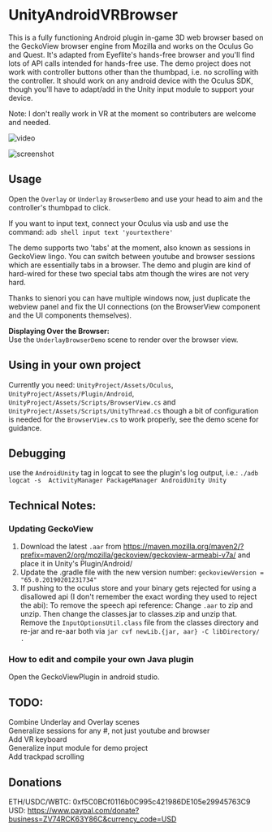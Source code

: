 # UnityAndroidVRBrowser
This is a fully functioning Android plugin in-game 3D web browser based on the GeckoView browser engine from Mozilla and works on the Oculus Go and Quest. It's adapted from Eyeflite's hands-free browser and you'll find lots of API calls intended for hands-free use. The demo project does not work with controller buttons other than the thumbpad, i.e. no scrolling with the controller. It should work on any android device with the Oculus SDK, though you'll have to adapt/add in the Unity input module to support your device.

Note: I don't really work in VR at the moment so contributers are welcome and needed.

![video](https://raw.githubusercontent.com/IanPhilips/UnityAndroidVRBrowser/master/output.gif)


![screenshot](https://raw.githubusercontent.com/IanPhilips/UnityAndroidVRBrowser/master/webview.png)




## Usage
Open the `Overlay` or `Underlay` `BrowserDemo` and use your head to aim and the controller's thumbpad to click. 

If you want to input text, connect your Oculus via usb and use the command: `adb shell input text 'yourtexthere'`

The demo supports two 'tabs' at the moment, also known as sessions in GeckoView lingo. You can switch between youtube and browser sessions which are essentially tabs in a browser. The demo and plugin are kind of hard-wired for these two special tabs atm though the wires are not very hard.  

Thanks to sienori you can have multiple windows now, just duplicate the webview panel and fix the UI connections (on the BrowserView component and the UI components themselves).

**Displaying Over the Browser:**  
Use the `UnderlayBrowserDemo` scene to render over the browser view.

## Using in your own project
Currently you need: `UnityProject/Assets/Oculus`, `UnityProject/Assets/Plugin/Android`, `UnityProject/Assets/Scripts/BrowserView.cs` and `UnityProject/Assets/Scripts/UnityThread.cs` though a bit of configuration is needed for the `BrowserView.cs` to work properly, see the demo scene for guidance. 
 
## Debugging
use the `AndroidUnity` tag in logcat to see the plugin's log output, i.e.:
`./adb logcat -s  ActivityManager PackageManager AndroidUnity Unity` 

## Technical Notes:

### Updating GeckoView  
1. Download the latest `.aar` from https://maven.mozilla.org/maven2/?prefix=maven2/org/mozilla/geckoview/geckoview-armeabi-v7a/ and place it in Unity's Plugin/Android/  
2. Update the .gradle file with the new version number: `geckoviewVersion = "65.0.20190201231734"`  
3. If pushing to the oculus store and your binary gets rejected for using a disallowed api (I don't remember the exact wording they used to reject the abi): To remove the speech api reference: Change `.aar` to zip and unzip. Then change the classes.jar to classes.zip and unzip that. Remove the `InputOptionsUtil.class` file from the classes directory and re-jar and re-aar both via `jar cvf newLib.{jar, aar} -C libDirectory/ .`

### How to edit and compile your own Java plugin
Open the GeckoViewPlugin in android studio.

## TODO:  
Combine Underlay and Overlay scenes  
Generalize sessions for any #, not just youtube and browser  
Add VR keyboard  
Generalize input module for demo project  
Add trackpad scrolling  

## Donations
ETH/USDC/WBTC: 0xf5C0BCf0116b0C995c421986DE105e29945763C9  
USD: https://www.paypal.com/donate?business=ZV74RCK63Y86C&currency_code=USD



